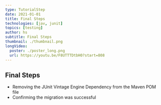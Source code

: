 ```yaml
---
type: TutorialStep
date: 2021-01-01
title: Final Steps
technologies: [jav, junit]
topics: [testing]
author: hs
subtitle: Final Steps
thumbnail: ./thumbnail.png
longVideo:
  poster: ./poster_long.png
  url: https://youtu.be/F8UTTTDtbH0?start=808
---
```


## Final Steps
- Removing the JUnit Vintage Engine Dependency from the Maven POM file
- Confirming the migration was successful